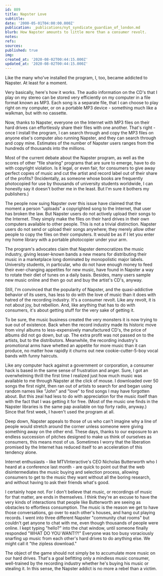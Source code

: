```yaml
---
id: 889
title: Napster Love
subtitle: 
date: '2000-05-01T04:00:00.000Z'
publication: _publications/nyt_syndicate_guardian_of_london.md
blurb: How Napster amounts to little more than a consumer revolt.
notes: 
refs: 
sources: 
published: true
img: 
created_at: '2020-08-02T00:44:15.000Z'
updated_at: '2020-08-02T00:44:15.000Z'
---
```

Like the many who've installed the program, I, too, became addicted to Napster. At least for a moment.

Very basically, here's how it works. The audio information on the CD's that I play on my stereo can be stored very efficiently on my computer in a file format known as MP3. Each song is a separate file, that I can choose to play right on my computer, or on a portable MP3 device - something much like a walkman, but with no cassette.

Now, thanks to Napster, everyone on the Internet with MP3 files on their hard drives can effortlessly share their files with one another. That's right - once I install the program, I can search through and copy the MP3 files on anyone else's computer also running Napster, and they can search through and copy mine. Estimates of the number of Napster users ranges from the hundreds of thousands into the millions.

Most of the current debate about the Napster program, as well as the scores of other "file sharing" programs that are sure to emerge, have to do with copyright violation. Is it legal, or even fair, for consumers to give away perfect copies of music and cut the artist and record label out of their share of the profits? (Incidentally, as someone whose books are frequently photocopied for use by thousands of university students worldwide, I can honestly say it doesn't bother me in the least. But I'm sure it bothers my publishers.)

The people now suing Napster over this issue have claimed that the moment a person "uploads" a copyrighted song to the Internet, that user has broken the law. But Napster users do not actively upload their songs to the Internet. They simply make the files on their hard drives in their own computers available to other people. This is not a trivial distinction. Napster users do not send or upload their songs anywhere; they merely allow other people to copy the files on their computers. It would be as if I let you enter my home library with a portable photocopier under your arm.

The program's advocates claim that Napster democratizes the music industry, giving lesser-known bands a new means for distributing their music in a marketplace long dominated by monopolistic major labels. University students, in particular, who do not have enough money to feed their ever-changing appetites for new music, have found in Napster a way to rotate their diet of tunes on a daily basis. Besides, many users sample new music online and then go out and buy the artist's CD's, anyway.

Still, I'm convinced that the popularity of Napster, and the quasi-addictive behavior of its users, has less to do with the love of music than it does with hatred of the recording industry. It's a consumer revolt. Like any revolt, it is not about joy, but rebellion. And, like anything that has to do with consumers, it's about getting stuff for the very sake of getting it.

To be sure, the music business created the very monsters it is now trying to sue out of existence. Back when the record industry made its historic move from vinyl albums to less-expensively manufactured CD's, the price of albums did not go down, but up. The extra profit was not passed on to the artists, but to the distributors. Meanwhile, the recording industry's promotional arms have whetted an appetite for more music than it can produce, no matter how rapidly it churns out new cookie-cutter-5-boy vocal bands with funny haircuts.

Like any computer hack against a government or corporation, a consumer hack is based in the same sense of frustration and anger. Sure, I got an overwhelming thrill the first time I realized just how much music was available to me through Napster at the click of mouse. I downloaded over 50 songs the first night, then ran out of artists to search for and began using random names like "John" and "love" to find songs I may have forgotten about. But this zeal had less to do with appreciation for the music itself than with the fact that I was getting it for free. (Most of the music one finds in the Napster libraries is the same pap available on top forty radio, anyway.) Since that first week, I haven't used the program at all.

Deep down, Napster appeals to those of us who can't imagine why a line of people would stretch around the corner unless someone were giving something away on the other end. These days, thanks to our exposure to an endless succession of pitches designed to make us think of ourselves as consumers, this means most of us. Sometimes I worry that the liberation promised by the Internet has reduced itself to an acceleration of this tendency alone.

Internet enthusiasts - like MTVInteractive's CEO Nicholas Butterworth who I heard at a conference last month - are quick to point out that the web disintermediates the music buying and selection process, allowing consumers to get to the music they want without all the boring research, and without having to ask their friends what's good.

I certainly hope not. For I don't believe that music, or recordings of music for that matter, are ends in themselves. I think they're an excuse to have the very kinds of interactions that people like Butterworth are seeing as obstacles to effortless consumption. The music is the reason we get to have those conversations, go over to each other's houses, and hang out playing records. I went into three different Napster "community chat rooms" but couldn't get anyone to chat with me, even though thousands of people were online. I kept typing "hello?" into the chat window, until someone finally responded "WHAT DO YOU WANT!?!" Everyone was too busy voraciously snarfing up music from each other's hard drives to do anything else. We might call it "the zipless download."

The object of the game should not simply be to accumulate more music on our hard drives. That's a goal befitting only a mindless music consumer, well-trained by the recording industry whether he's buying his music or stealing it. In this sense, the Napster addict is no more a rebel than a victim.

